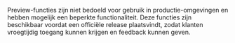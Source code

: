 Preview-functies zijn niet bedoeld voor gebruik in productie-omgevingen en hebben mogelijk een beperkte functionaliteit. Deze functies zijn beschikbaar voordat een officiële release plaatsvindt, zodat klanten vroegtijdig toegang kunnen krijgen en feedback kunnen geven.